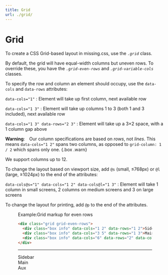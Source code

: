 ```yaml
---
title: Grid
url: ./grid/
---
```


# Grid

To create a CSS Grid-based layout in missing.css, use the <dfn>`.grid`</dfn> class.

By default, the grid will have equal-width columns but uneven rows.
To override these, you have the <dfn>`.grid-even-rows`</dfn> and <dfn>`.grid-variable-cols`</dfn> classes.

To specify the row and column an element should occupy, use the `data-cols` and `data-rows` attributes:

`data-cols="1"`
: Element will take up first column, next available row

`data-cols="1 3"`
: Element will take up columns 1 to 3 (both 1 and 3 included), next available row

`data-cols="1 3" data-rows="2 3"`
: Element will take up a 3&times;2 space, with a 1 column gap above

**Warning**:&emsp;Our column specifications are based on _rows_, not _lines_.
This means `data-cols="1 2"` spans two columns,
as opposed to `grid-column: 1 / 2` which spans only one.
{.box .warn}

We support columns up to 12.

To change the layout based on viewport size,
add `@s` (small, &le;768px) or `@l` (large, &ge;1024px) to the end of the attributes:

`data-cols@s="1" data-cols="1 2" data-cols@l="1 3"`
: Element will take 1 column in small screens,
  2 columns on medium screens and 3 on large screens

To change the layout for printing, add `@p` to the end of the attributes.

<figure>
<figcaption><sub-title class="allcaps">Example<v-h>:</v-h></sub-title>Grid markup for even rows</figcaption>

  ~~~ html
  <div class="grid grid-even-rows">
    <div class="box info" data-cols="1 2" data-rows="1 2">Sidebar  </div>
    <div class="box info" data-cols="3 5" data-rows="1 3">Main     </div>
    <div class="box info" data-cols="6" data-rows="2" data-cols@s="3 5" data-rows@s="4">Aux</div>
  </div>
  ~~~

  <hr>

  <div class="grid grid-even-rows">
    <div class="box info" data-cols="1 2" data-rows="1 2">Sidebar  </div>
    <div class="box info" data-cols="3 5" data-rows="1 3">Main     </div>
    <div class="box info" data-cols="6" data-rows="2" data-cols@s="3 5" data-rows@s="4">Aux</div>
  </div>

</figure>
